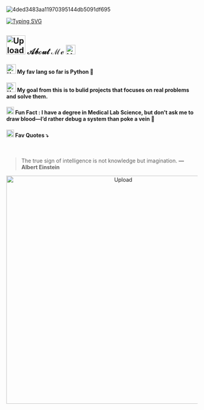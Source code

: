 
<p align="center"> 
  
![4ded3483aa11970395144db5091df695](https://github.com/user-attachments/assets/1cb4763c-72b0-42ca-b8dd-d43c367c1305)


  <p align="right"> 
    
[![Typing SVG](https://readme-typing-svg.herokuapp.com?font=Neonderthaw&size=40&pause=1000&color=CE6EE1BE&multiline=true&width=800&height=100&lines=%E2%AD%90Hello%2C+I'm+Hussah+%D8%A7%D9%87%D9%84%D9%8B%D8%A7%2C+%D8%A7%D9%86%D8%A7+%D8%AD%D8%B5%D9%87%E2%AD%90)](https://git.io/typing-svg)


<p align="center">
   
## <img src= "https://custom-progress-bar.com/cdn/images/19/hello-kitty-wink-custom-progress-bar-m.png" alt="Upload" width="50"/> 𝒜𝒷ℴ𝓊𝓉 ℳℯ <img src= "https://encrypted-tbn0.gstatic.com/images?q=tbn:ANd9GcSTEw4Dpt68EwtdCt53tXmV-Swyia0jMvVQ1DSf8HwAYahXBFPrxgYM7h8iWbkh0lDhb-I&usqp=CAU" alt="Upload" width="25"/>


####  <img src="https://www.iconsdb.com/icons/preview/pink/code-xxl.png" alt="Upload" width="25"/> My fav lang so far is Python 🐍

####  <img src="https://camo.githubusercontent.com/a79bedf0c9fd0c86bbfae2d041905828c18d5623f6e6c65014701d91a4bc06bb/68747470733a2f2f696d672e69636f6e73382e636f6d2f696f732f35302f6637633264312f696e7465726e65742e706e67" alt="Upload" width="25"/> My goal from this is to bulid projects that focuses on real problems and solve them.

#### <img src= "https://www.iconsdb.com/icons/preview/pink/light-bulb-2-xxl.png" alt="Upload" width="20"/>  Fun Fact : I have a degree in Medical Lab Science, but don’t ask me to draw blood—I’d rather debug a system than poke a vein 🤭

#### <img src= "https://github.com/user-attachments/assets/c2a23fa0-5486-4cbe-88f8-6d677af389fa" alt="Upload" width="20"/> Fav Quotes ⤵️

<br>


  >The true sign of intelligence is not knowledge but imagination. **—Albert Einstein**
 



<p align="center">
   <img src= "https://github.com/user-attachments/assets/12b13bea-7d95-410c-9d9d-d19c57525fe9" alt="Upload" width="600"/>
     



